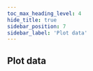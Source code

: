 ```yaml
---
toc_max_heading_level: 4
hide_title: true
sidebar_position: 7
sidebar_label: 'Plot data'
---
```


## Plot data
